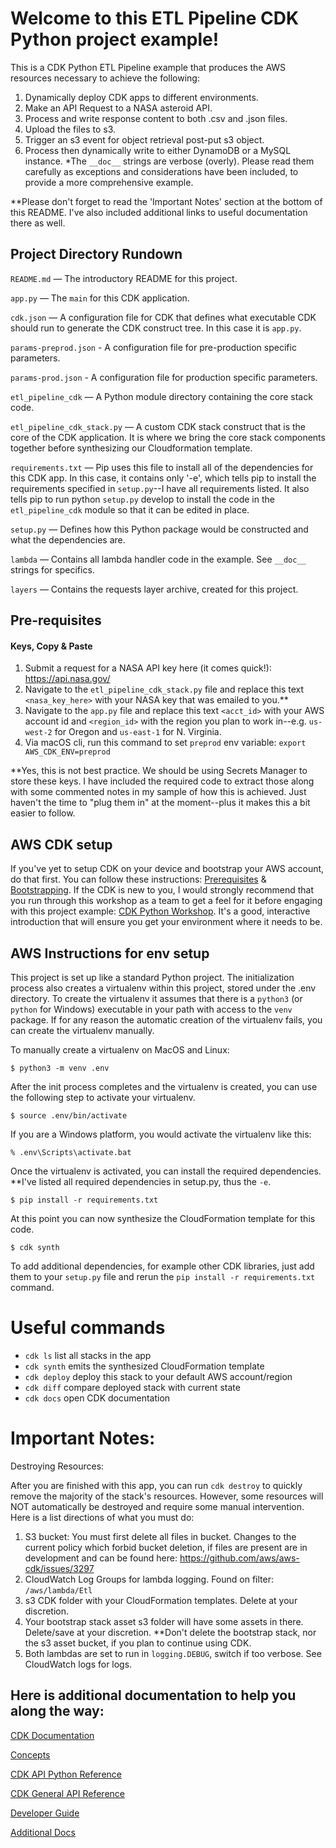 # Welcome to this ETL Pipeline CDK Python project example!

This is a CDK Python ETL Pipeline example that produces the AWS resources necessary to achieve the following: 
1) Dynamically deploy CDK apps to different environments.
2) Make an API Request to a NASA asteroid API.
3) Process and write response content to both .csv and .json files.
4) Upload the files to s3.
5) Trigger an s3 event for object retrieval post-put s3 object.
6) Process then dynamically write to either DynamoDB or a MySQL instance. 
*The `__doc__` strings are verbose (overly). Please read them carefully as exceptions 
and considerations have been included, to provide a more comprehensive example. 

**Please don't forget to read the 'Important Notes' section at the bottom of this README.
I've also included additional links to useful documentation there as well.

## Project Directory Rundown
`README.md` — The introductory README for this project.

`app.py` — The `main` for this CDK application.

`cdk.json` — A configuration file for CDK that defines what executable CDK should run to generate 
the CDK construct tree. In this case it is `app.py`. 

`params-preprod.json` - A configuration file for pre-production specific parameters.

`params-prod.json` - A configuration file for production specific parameters.

`etl_pipeline_cdk` — A Python module directory containing the core stack code.

`etl_pipeline_cdk_stack.py` — A custom CDK stack construct that is the core of the CDK application. 
It is where we bring the core stack components together before synthesizing our Cloudformation template.

`requirements.txt` — Pip uses this file to install all of the dependencies for this CDK app. 
In this case, it contains only '-e', which tells pip to install the requirements 
specified in `setup.py`--I have all requirements listed. 
It also tells pip to run python `setup.py` develop to install the code in the `etl_pipeline_cdk` module so that it can be edited in place.

`setup.py` — Defines how this Python package would be constructed and what the dependencies are.

`lambda` — Contains all lambda handler code in the example. See `__doc__` strings for specifics. 

`layers` — Contains the requests layer archive, created for this project. 

## Pre-requisites
#### Keys, Copy & Paste
1) Submit a request for a NASA API key here (it comes quick!): https://api.nasa.gov/
2) Navigate to the `etl_pipeline_cdk_stack.py` file and replace this text `<nasa_key_here>`
with your NASA key that was emailed to you.** 
3) Navigate to the `app.py` file and replace this text `<acct_id>` with your AWS account id 
and `<region_id>` with the region you plan to work in--e.g. `us-west-2` for Oregon and `us-east-1` for N. Virginia.
4) Via macOS cli, run this command to set `preprod` env variable: `export AWS_CDK_ENV=preprod`

**Yes, this is not best practice. We should be using Secrets Manager to store these keys. 
I have included the required code to extract those along with some commented notes in my sample of how this is achieved. 
Just haven't the time to "plug them in" at the moment--plus it makes this a bit easier to follow.

## AWS CDK setup
If you've yet to setup CDK on your device and bootstrap your AWS account, do that first. You can follow these instructions:
[Prerequisites](https://docs.aws.amazon.com/en_pv/cdk/latest/guide/getting_started.html) 
& [Bootstrapping](https://cdkworkshop.com/20-typescript/20-create-project/500-deploy.html).
If the CDK is new to you, I would strongly recommend that you run through this workshop as a team to get a feel for it before 
engaging with this project example: [CDK Python Workshop](https://cdkworkshop.com/30-python.html). It's a good, interactive 
introduction that will ensure you get your environment where it needs to be.

## AWS Instructions for env setup
This project is set up like a standard Python project.  The initialization
process also creates a virtualenv within this project, stored under the .env
directory.  To create the virtualenv it assumes that there is a `python3`
(or `python` for Windows) executable in your path with access to the `venv`
package. If for any reason the automatic creation of the virtualenv fails,
you can create the virtualenv manually.

To manually create a virtualenv on MacOS and Linux:

```
$ python3 -m venv .env
```

After the init process completes and the virtualenv is created, you can use the following
step to activate your virtualenv.

```
$ source .env/bin/activate
```

If you are a Windows platform, you would activate the virtualenv like this:

```
% .env\Scripts\activate.bat
```

Once the virtualenv is activated, you can install the required dependencies.
**I've listed all required dependencies in setup.py, thus the `-e`. 

```
$ pip install -r requirements.txt
```

At this point you can now synthesize the CloudFormation template for this code.

```
$ cdk synth
```

To add additional dependencies, for example other CDK libraries, just add
them to your `setup.py` file and rerun the `pip install -r requirements.txt`
command.

# Useful commands

 * `cdk ls`          list all stacks in the app
 * `cdk synth`       emits the synthesized CloudFormation template
 * `cdk deploy`      deploy this stack to your default AWS account/region
 * `cdk diff`        compare deployed stack with current state
 * `cdk docs`        open CDK documentation

# Important Notes:
Destroying Resources:

After you are finished with this app, you can run `cdk destroy` to quickly remove the majority 
of the stack's resources. However, some resources will NOT automatically be destroyed and require
some manual intervention. Here is a list directions of what you must do:
1) S3 bucket: You must first delete all files in bucket. Changes to the current policy which forbid
bucket deletion, if files are present are in development and can be found here: https://github.com/aws/aws-cdk/issues/3297
2) CloudWatch Log Groups for lambda logging. Found on filter: `/aws/lambda/Etl`
3) s3 CDK folder with your CloudFormation templates. Delete at your discretion. 
4) Your bootstrap stack asset s3 folder will have some assets in there. Delete/save at your discretion. 
**Don't delete the bootstrap stack, nor the s3 asset bucket, if you plan to continue using CDK.
5) Both lambdas are set to run in `logging.DEBUG`, switch if too verbose. See CloudWatch logs for logs. 

## Here is additional documentation to help you along the way:
[CDK Documentation](https://docs.aws.amazon.com/cdk/api/latest/)

[Concepts](https://docs.aws.amazon.com/cdk/latest/guide/core_concepts.html)

[CDK API Python Reference](https://docs.aws.amazon.com/cdk/api/latest/python/index.html)

[CDK General API Reference](https://docs.aws.amazon.com/cdk/api/latest/docs/aws-construct-library.html)

[Developer Guide](https://docs.aws.amazon.com/cdk/latest/guide/home.html)

[Additional Docs](https://docs.aws.amazon.com/cdk/latest/guide/home.html#additional_docs)
